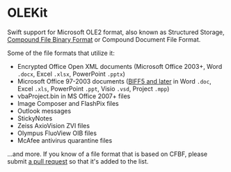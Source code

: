 # OLEKit

Swift support for Microsoft OLE2 format, also known as Structured Storage, [Compound File Binary Format](https://en.wikipedia.org/wiki/Compound_File_Binary_Format) or Compound Document File Format.

Some of the file formats that utilize it:

* Encrypted Office Open XML documents (Microsoft Office 2003+, Word `.docx`, Excel `.xlsx`, PowerPoint `.pptx`)
* Microsoft Office 97-2003 documents ([BIFF5 and later](https://www.gaia-gis.it/gaia-sins/freexl-1.0.5-doxy-doc/html/Format.html) in Word `.doc`, Excel `.xls`, PowerPoint `.ppt`, Visio `.vsd`, Project `.mpp`) 
* vbaProject.bin in MS Office 2007+ files
* Image Composer and FlashPix files
* Outlook messages
* StickyNotes
* Zeiss AxioVision ZVI files
* Olympus FluoView OIB files
* McAfee antivirus quarantine files

...and more. If you know of a file format that is based on CFBF, please submit [a pull request](https://github.com/MaxDesiatov/OLEKit/edit/master/README.md) so that it's added to the list.
